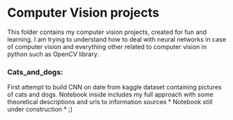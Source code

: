 # Computer Vision projects
This folder contains my computer vision projects, created for fun and learning.
I am trying to understand how to deal with neural networks in case of computer vision and everything other related to computer vision in python such as OpenCV library. 

### Cats_and_dogs:
First attempt to build CNN on date from kaggle dataset containing pictures of cats and dogs. Notebook inside includes my full approach with some theoretical descriptions and urls to information sources * Notebook still under construction * ;)
